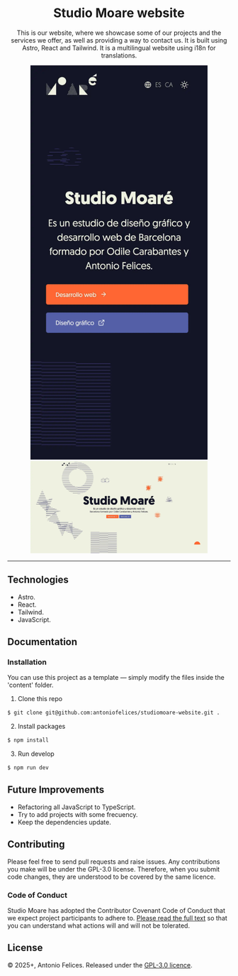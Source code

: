 <div align="center">
    <h1>Studio Moare website</h1>
    <p>This is our website, where we showcase some of our projects and the services we offer, as well as providing a way to contact us. It is built using Astro, React and Tailwind. It is a multilingual website using i18n for translations.</p>
</div>

<div align="center">
    <img src="src/assets/images/preview-01.webp" alt="Preview" width="400"/>
    <img src="src/assets/images/preview-02.webp" alt="Preview" width="400"/>
</div>

---

## Technologies

-   Astro.
-   React.
-   Tailwind.
-   JavaScript.

## Documentation

### Installation

You can use this project as a template — simply modify the files inside the 'content' folder.

1. Clone this repo

```bash
$ git clone git@github.com:antoniofelices/studiomoare-website.git .
```

2. Install packages

```bash
$ npm install
```

3. Run develop

```bash
$ npm run dev
```

## Future Improvements

-   Refactoring all JavaScript to TypeScript.
-   Try to add projects with some frecuency.
-   Keep the dependencies update.

## Contributing

Please feel free to send pull requests and raise issues.
Any contributions you make will be under the GPL-3.0 license.
Therefore, when you submit code changes, they are understood to be covered by the same licence.

### Code of Conduct

Studio Moare has adopted the Contributor Covenant Code of Conduct that we expect project participants to adhere to. [Please read the full text](https://www.contributor-covenant.org/version/2/1/code_of_conduct/code_of_conduct.md) so that you can understand what actions will and will not be tolerated.

## License

© 2025+, Antonio Felices. Released under the [GPL-3.0 licence](./LICENSE).
